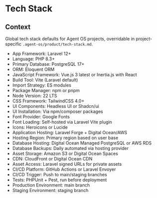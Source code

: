 # Tech Stack

## Context

Global tech stack defaults for Agent OS projects, overridable in project-specific `.agent-os/product/tech-stack.md`.

-   App Framework: Laravel 12+
-   Language: PHP 8.3+
-   Primary Database: PostgreSQL 17+
-   ORM: Eloquent ORM
-   JavaScript Framework: Vue.js 3 latest or Inertia.js with React
-   Build Tool: Vite (Laravel default)
-   Import Strategy: ES modules
-   Package Manager: npm or pnpm
-   Node Version: 22 LTS
-   CSS Framework: TailwindCSS 4.0+
-   UI Components: Headless UI or Shadcn/ui
-   UI Installation: Via npm/composer packages
-   Font Provider: Google Fonts
-   Font Loading: Self-hosted via Laravel Vite plugin
-   Icons: Heroicons or Lucide
-   Application Hosting: Laravel Forge + Digital Ocean/AWS
-   Hosting Region: Primary region based on user base
-   Database Hosting: Digital Ocean Managed PostgreSQL or AWS RDS
-   Database Backups: Daily automated via hosting provider
-   Asset Storage: Amazon S3 or Digital Ocean Spaces
-   CDN: CloudFront or Digital Ocean CDN
-   Asset Access: Laravel signed URLs for private assets
-   CI/CD Platform: GitHub Actions or Laravel Envoyer
-   CI/CD Trigger: Push to main/staging branches
-   Tests: PHPUnit + Pest, run before deployment
-   Production Environment: main branch
-   Staging Environment: staging branch

